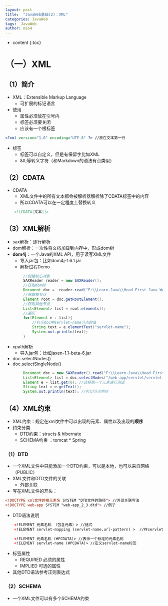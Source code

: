 ```yaml
---
layout: post
title:  "JavaWeb基础(2)：XML"
categories: JavaWeb
tags:  JavaWeb
author: mio4
---
```


* content
{:toc}







# （一）XML

## （1）简介

 - XML：Extensible Markup Language 
	 - 可扩展的标记语言
 - 使用 
	 - 属性必须放在引号内 
	 - 标签必须要关闭
	 - 应该有一个根标签


```xml 
<?xml version="1.0" encoding="UTF-8" ?> //放在文本第一行
```

 - 标签
	 - 标签可以自定义，但是有保留字比如XML
	 - \&lt;等转义字符（和Markdown的语法有点类似）


## （2）CDATA

 - CDATA
	 - XML文件中的所有文本都会被解析器解析除了CDATA标签中的内容
	 - 所以CDATA可以在一定程度上替换转义 

```xml 
 	<![CDATA[文本]]>
```

## （3）XML解析

 - sax解析：逐行解析
 - dom解析：一次性将文档加载到内存中，形成dom树
 - **dom4j**：一个Java的XML API，用于读写XML文件
	 -  导入jar包：比如dom4j-1.6.1.jar
	 -  解析过程Demo

```java 
		//创建核心对象
		SAXReader reader = new SAXReader();
		//获取dom树
		Document doc =  reader.read("F:\\Learn-Java\\Head First Java Web\\BasicDemo0\\xml\\web.xml");
		//获取根节点
		Element root = doc.getRootElement();
		//获取其他节点
		List<Element> list = root.elements();
		//遍历
		for(Element e : list){
			//打印doc中servlet-name节点的值
			String text = e.elementText("servlet-name");
			System.out.println(text);
		}
```

 - xpath解析
	 - 导入jar包：比如jaxen-1.1-beta-6.jar
 - doc.selectNodes() 
 - doc.selectSingleNode()

```java 
		Document doc = new SAXReader().read("F:\\Learn-Java\\Head First Java Web\\BasicDemo0\\xml\\web.xml"); //加载dom树
		List<Element> list = doc.selectNodes("/web-app/servlet/servlet-name"); //获取Element列表
		Element e = list.get(0); //选择第一个元素进行测试
		String text = e.getText(); 
		System.out.println(text); //打印节点内容
```


## （4）XML约束

 - XML约束：规定在xml文件中可以出现的元素、属性以及出现的**顺序**
 - 约束分类
	 - DTD约束：structs & hibernate
	 - SCHEMA约束 ：tomcat * Spring

### （1）DTD

 - 一个XML文件中只能添加一个DTD约束，可以是本地，也可以来自网络（PUBLIC）
 - XML文件和DTD文件的关联
	 - 外部关联 
 - 写在XML文件的开头：

```xml 
<!DOCTYPE xml文件的根元素名 SYSTEM "DTD文件的路径"> //外部关联写法
<!DOCTYPE web-app SYSTEM "web-app_2_3.dtd"> //例子
```

 - DTD语法说明

```xml 
	<!ELEMENT 元素名称 （包含元素）> //格式
	<!ELEMENT servlet-mapping (servlet-name,url-pattern) >  //在servlet-mapping元素标签下需要包含servlet-name和url-pattern两个标签
	
	<!ELEMENT 元素名称 (#PCDATA)> //表示一个标准的元素名称
	<!ELEMENT servlet-name (#PCDATA)> //定义servlet-name标签
```

 - 标签属性
	 - REQUIRED 必须的属性
	 - IMPLIED 可选的属性 
 - 其他DTD语法参考正则表达式

### （2）SCHEMA

 - 一个XML文件可以有多个SCHEMA约束
	


